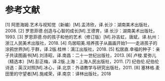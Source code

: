 # 参考文献
[1] 阿恩海姆.艺术与视知觉（新编）[M].孟沛欣，译.长沙：湖南美术出版社，2008.
[2] 罗恩菲德.创造与心智的成长[M].王德育，译.长沙：湖南美术出版社，1993.
[3] 罗恩菲德.你的孩子和他的艺术（修订版）[M].孙吉虹，唐斌，译.杭州：浙江人民美术出版社，2018.
[4] 鸟居昭美.培养孩子从画画开始1——走进孩子的涂鸦世界[M].于群，译.2版.桂林：漓江出版社，2018.
[5] 松居直.幸福的种子：亲子共读图画书[M].刘涤昭，译.南昌：二十一世纪出版社，2013.
[6] 卢梭.爱弥儿（精选本）[M].彭正梅，译.2版.上海：上海人民出版社，2011.
[7] 纪伯伦.纪伯伦诗选：英汉对照[M].冰心，译.北京：外语教学与研究出版社，2011.
[8] 塞林格.麦田里的守望者[M].施咸荣，译.南京：译林出版社，2018